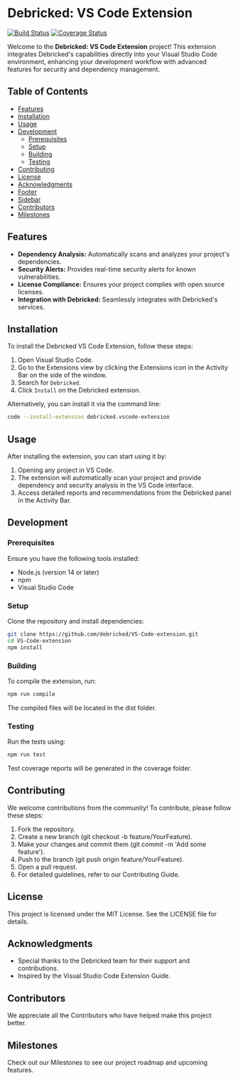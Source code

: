 # Debricked: VS Code Extension

[![Build Status](https://github.com/debricked/VS-Code-extension/workflows/CI/badge.svg)](https://github.com/debricked/VS-Code-extension/actions)
[![Coverage Status](https://github.com/debricked/VS-Code-extension/badges/main/coverage.svg)](https://github.com/debricked/VS-Code-extension/coverage)

Welcome to the **Debricked: VS Code Extension** project! This extension integrates Debricked's capabilities directly into your Visual Studio Code environment, enhancing your development workflow with advanced features for security and dependency management.

## Table of Contents
- [Features](#features)
- [Installation](#installation)
- [Usage](#usage)
- [Development](#development)
  - [Prerequisites](#prerequisites)
  - [Setup](#setup)
  - [Building](#building)
  - [Testing](#testing)
- [Contributing](#contributing)
- [License](#license)
- [Acknowledgments](#acknowledgments)
- [Footer](#footer)
- [Sidebar](#sidebar)
- [Contributors](#contributors)
- [Milestones](#milestones)

## Features

- **Dependency Analysis:** Automatically scans and analyzes your project's dependencies.
- **Security Alerts:** Provides real-time security alerts for known vulnerabilities.
- **License Compliance:** Ensures your project complies with open source licenses.
- **Integration with Debricked:** Seamlessly integrates with Debricked's services.

## Installation

To install the Debricked VS Code Extension, follow these steps:

1. Open Visual Studio Code.
2. Go to the Extensions view by clicking the Extensions icon in the Activity Bar on the side of the window.
3. Search for `Debricked`.
4. Click `Install` on the Debricked extension.

Alternatively, you can install it via the command line:

```sh
code --install-extension debricked.vscode-extension
```

## Usage
After installing the extension, you can start using it by:

1. Opening any project in VS Code.
2. The extension will automatically scan your project and provide dependency and security analysis in the VS Code interface.
3. Access detailed reports and recommendations from the Debricked panel in the Activity Bar.

## Development
### Prerequisites
Ensure you have the following tools installed:

- Node.js (version 14 or later)
- npm
- Visual Studio Code

### Setup
Clone the repository and install dependencies:

```sh
git clone https://github.com/debricked/VS-Code-extension.git
cd VS-Code-extension
npm install
```

### Building
To compile the extension, run:

```sh
npm run compile
```

The compiled files will be located in the dist folder.

### Testing
Run the tests using:

```sh
npm run test
```

Test coverage reports will be generated in the coverage folder.

## Contributing
We welcome contributions from the community! To contribute, please follow these steps:

1. Fork the repository.
2. Create a new branch (git checkout -b feature/YourFeature).
3. Make your changes and commit them (git commit -m 'Add some feature').
4. Push to the branch (git push origin feature/YourFeature).
5. Open a pull request.
6. For detailed guidelines, refer to our Contributing Guide.

## License
This project is licensed under the MIT License. See the LICENSE file for details.

## Acknowledgments
- Special thanks to the Debricked team for their support and contributions.
- Inspired by the Visual Studio Code Extension Guide.

## Contributors
We appreciate all the Contributors who have helped make this project better.

## Milestones
Check out our Milestones to see our project roadmap and upcoming features.
